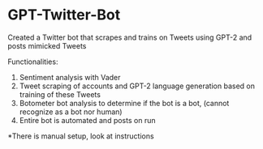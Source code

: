 # GPT-Twitter-Bot
Created a Twitter bot that scrapes and trains on Tweets using GPT-2 and posts mimicked Tweets 

Functionalities:
1. Sentiment analysis with Vader
2. Tweet scraping of accounts and GPT-2 language generation based on training of these Tweets
3. Botometer bot analysis to determine if the bot is a bot, (cannot recognize as a bot nor human)
4. Entire bot is automated and posts on run

*There is manual setup, look at instructions
